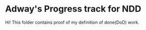 # Adway's Progress track for NDD

Hi! This folder contains proof of my definition of done(DoD) work. 